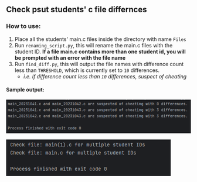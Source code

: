 ## Check psut students' c file differnces

### How to use:
1. Place all the students' main.c files inside the directory with name `Files`
2. Run `renaming_script.py`, this will rename the main.c files with the student ID. **If a file main.c contains more
than one student id, you will be prompted with an error with the file name**
3. Run `find_diff.py`, this will output the file names with difference count less than `THRESHOLD`, which is currently
set to `10` differences. 
   - _i.e. if difference count less than `10` differences, suspect of cheating_

#### Sample output:
![sample 1](sample_output_1.png)

![sample 2](sample_output_2.png)
